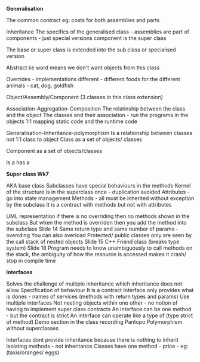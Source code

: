 __Generalisation__

The common contract eg: costs for both assemblies and parts

Inheritance
The specifics of the generalised class - assemblies are part of components - just special versions component is the super class

The base or super class is extended into the sub class or specialised version


Abstract ke word means we don't want objects from this class

Overrides - implementations different - different foods for the different animals - cat, dog, goldfish

Object/Assembly/Component (3 classes in this class extension)

Association-Aggregation-Composition
The relatinship between the class and the object
The classes and their association - run the programs in the objects
1:1 mapping static code and the runtime code

Generalisation-Inheritance-polymorphism
Is a relationship between classes not 1:1 class to object
Class as a set of objects/ classes

Component as a set of objects/classes

Is a has a

__Super class Wk7__

AKA base class
Subclasses have special behaviours in the methods
Kernel of the structure is in the superclass once - duplication avoided
Attributes - go into state management
Methods - all must be inherited without exception by the subclass
It is a contract with methods but not with attributes

UML representation if there is no overriding then no methods shown in the subclass
But when the method is overriden then you add the method into the subclass
Slide 14
Same return type and same number of params - overrding
You can also overload
Protected/ public classes only are seen by the call stack of nested objects
Slide 15
C++ Friend class (breaks type system)
Slide 18
Program needs to know unambiguously to call methods on the stack, the  ambiguity of how the resource is accessed makes it crash/ stop in compile time

__Interfaces__

Solves the challenge of multiple inheritance which inheritance does not allow
Specification of behaviour
It is a contract
Interface only provides what is dones - names of services (methods with return types and params)
Use multiple interfaces
Not nesting objects within one other - no notion of having to implement super class contracts 
An interface can be one method - but the contract is strict
An interface can operate like a type of (type strict of method)
Demo section in the class recording Pantopo
Polymorphism without superclasses

Interfaces dont provide inheritance because there is nothing to inherit
Isolating methods - not inheritance
Classes have one method - price - eg:(taxis/oranges/ eggs)
